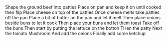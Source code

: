 Shape the ground beef into patties
Place on pan and keep it on until cooked then flip
Place cheese on top of the patties
Once cheese melts take patties off the pan
Place a bit of butter on the pan and let it melt
Then place onions beside buns to let it cook
Then place your buns and let them toast
Take off the buns 
Then start by putting the lettuce on the botton
THen the patty
Next the tomato
Mushroom
And add the onions
Finally add some ketchup